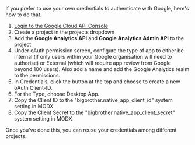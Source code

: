 If you prefer to use your own credentials to authenticate with Google, here's how to do that.

1. [Login to the Google Cloud API Console](https://console.developers.google.com/)
2. Create a project in the projects dropdown 
3. Add the **Google Analytics API** and **Google Analytics Admin API** to the project
4. Under oAuth permission screen, configure the type of app to either be internal (if only users within your Google organisation will need to authorise) or External (which will require app review from Google beyond 100 users). Also add a name and add the Google Analytics realm to the permissions. 
5. In Credentials, click the button at the top and choose to create a new oAuth Client-ID. 
6. For the Type, choose Desktop App. 
7. Copy the Client ID to the "bigbrother.native_app_client_id" system setting in MODX
8. Copy the Client Secret to the "bigbrother.native_app_client_secret" system setting in MODX

Once you've done this, you can reuse your credentials among different projects. 
